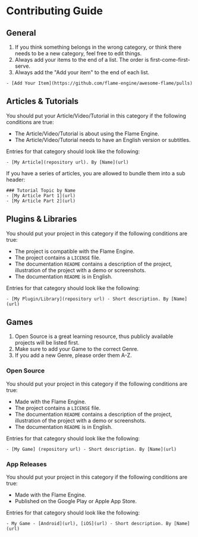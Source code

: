 # Contributing Guide

## General

1. If you think something belongs in the wrong category, or think there needs to be a new category, feel free to edit things.
2. Always add your items to the end of a list. The order is first-come-first-serve.
3. Always add the "Add your item" to the end of each list.

`- [Add Your Item](https://github.com/flame-engine/awesome-flame/pulls)`

## Articles & Tutorials

You should put your Article/Video/Tutorial in this category if the following conditions are true:

- The Article/Video/Tutorial is about using the Flame Engine.
- The Article/Video/Tutorial needs to have an English version or subtitles.

Entries for that category should look like the following:

`- [My Article](repository url). By [Name](url)`

If you have a series of articles, you are allowed to bundle them into a sub header:

```
### Tutorial Topic by Name
- [My Article Part 1](url)
- [My Article Part 2](url)
```

## Plugins & Libraries

You should put your project in this category if the following conditions are true:

- The project is compatible with the Flame Engine.
- The project contains a `LICENSE` file.
- The documentation `README` contains a description of the project, illustration of the project with a demo or screenshots.
- The documentation `README` is in English.

Entries for that category should look like the following:

`- [My Plugin/Library](repository url) - Short description. By [Name](url)`

## Games

1. Open Source is a great learning resource, thus publicly available projects will be listed first.
2. Make sure to add your Game to the correct Genre.
3. If you add a new Genre, please order them A-Z.

### Open Source

You should put your project in this category if the following conditions are true:

- Made with the Flame Engine.
- The project contains a `LICENSE` file.
- The documentation `README` contains a description of the project, illustration of the project with a demo or screenshots.
- The documentation `README` is in English.

Entries for that category should look like the following:

`- [My Game] (repository url) - Short description. By [Name](url)`

### App Releases

You should put your project in this category if the following conditions are true:

- Made with the Flame Engine.
- Published on the Google Play or Apple App Store.

Entries for that category should look like the following:

`- My Game - [Android](url), [iOS](url) - Short description. By [Name](url)`

